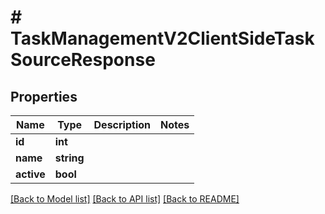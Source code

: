 # # TaskManagementV2ClientSideTaskSourceResponse

## Properties

Name | Type | Description | Notes
------------ | ------------- | ------------- | -------------
**id** | **int** |  |
**name** | **string** |  |
**active** | **bool** |  |

[[Back to Model list]](../../README.md#models) [[Back to API list]](../../README.md#endpoints) [[Back to README]](../../README.md)
